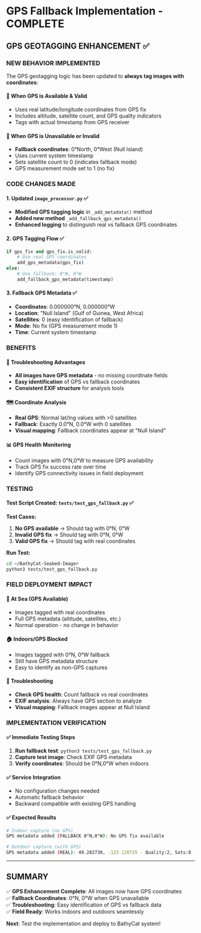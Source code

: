 # GPS Fallback Implementation - COMPLETE

## GPS GEOTAGGING ENHANCEMENT ✅

### NEW BEHAVIOR IMPLEMENTED

The GPS geotagging logic has been updated to **always tag images with coordinates**:

#### 🎯 **When GPS is Available & Valid**
- Uses real latitude/longitude coordinates from GPS fix
- Includes altitude, satellite count, and GPS quality indicators
- Tags with actual timestamp from GPS receiver

#### 🎯 **When GPS is Unavailable or Invalid**
- **Fallback coordinates**: 0°North, 0°West (Null Island)
- Uses current system timestamp
- Sets satellite count to 0 (indicates fallback mode)
- GPS measurement mode set to 1 (no fix)

### CODE CHANGES MADE

#### 1. Updated `image_processor.py` ✅
- **Modified GPS tagging logic** in `_add_metadata()` method
- **Added new method** `_add_fallback_gps_metadata()` 
- **Enhanced logging** to distinguish real vs fallback GPS coordinates

#### 2. GPS Tagging Flow ✅
```python
if gps_fix and gps_fix.is_valid:
    # Use real GPS coordinates
    add_gps_metadata(gps_fix)
else:
    # Use fallback: 0°N, 0°W
    add_fallback_gps_metadata(timestamp)
```

#### 3. Fallback GPS Metadata ✅
- **Coordinates**: 0.000000°N, 0.000000°W
- **Location**: "Null Island" (Gulf of Guinea, West Africa)
- **Satellites**: 0 (easy identification of fallback)
- **Mode**: No fix (GPS measurement mode 1)
- **Time**: Current system timestamp

### BENEFITS

#### 🔧 **Troubleshooting Advantages**
- **All images have GPS metadata** - no missing coordinate fields
- **Easy identification** of GPS vs fallback coordinates
- **Consistent EXIF structure** for analysis tools

#### 🗺️ **Coordinate Analysis**
- **Real GPS**: Normal lat/lng values with >0 satellites
- **Fallback**: Exactly 0.0°N, 0.0°W with 0 satellites
- **Visual mapping**: Fallback coordinates appear at "Null Island"

#### 📊 **GPS Health Monitoring**
- Count images with 0°N,0°W to measure GPS availability
- Track GPS fix success rate over time
- Identify GPS connectivity issues in field deployment

### TESTING

#### Test Script Created: `tests/test_gps_fallback.py` ✅

**Test Cases:**
1. **No GPS available** → Should tag with 0°N, 0°W
2. **Invalid GPS fix** → Should tag with 0°N, 0°W  
3. **Valid GPS fix** → Should tag with real coordinates

**Run Test:**
```bash
cd ~/BathyCat-Seabed-Imager
python3 tests/test_gps_fallback.py
```

### FIELD DEPLOYMENT IMPACT

#### 🚢 **At Sea (GPS Available)**
- Images tagged with real coordinates
- Full GPS metadata (altitude, satellites, etc.)
- Normal operation - no change in behavior

#### 🏠 **Indoors/GPS Blocked**
- Images tagged with 0°N, 0°W fallback
- Still have GPS metadata structure
- Easy to identify as non-GPS captures

#### 🔧 **Troubleshooting**
- **Check GPS health**: Count fallback vs real coordinates
- **EXIF analysis**: Always have GPS section to analyze
- **Visual mapping**: Fallback images appear at Null Island

### IMPLEMENTATION VERIFICATION

#### ✅ **Immediate Testing Steps**
1. **Run fallback test**: `python3 tests/test_gps_fallback.py`
2. **Capture test image**: Check EXIF GPS metadata
3. **Verify coordinates**: Should be 0°N,0°W when indoors

#### ✅ **Service Integration**
- No configuration changes needed
- Automatic fallback behavior
- Backward compatible with existing GPS handling

#### ✅ **Expected Results**
```bash
# Indoor capture (no GPS)
GPS metadata added (FALLBACK 0°N,0°W): No GPS fix available

# Outdoor capture (with GPS) 
GPS metadata added (REAL): 49.282730, -123.120735 - Quality:2, Sats:8
```

---

## SUMMARY

✅ **GPS Enhancement Complete**: All images now have GPS coordinates  
✅ **Fallback Coordinates**: 0°N, 0°W when GPS unavailable  
✅ **Troubleshooting**: Easy identification of GPS vs fallback data  
✅ **Field Ready**: Works indoors and outdoors seamlessly  

**Next**: Test the implementation and deploy to BathyCat system!